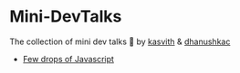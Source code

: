 # Mini-DevTalks

The collection of mini dev talks 🦄 by [kasvith](https://github.com/kasvith) & [dhanushkac](https://github.com/dhanushkac)

- [Few drops of Javascript]('./few-drops-of-javascript/README.md')